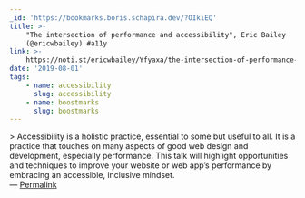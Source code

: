 ```yaml
---
_id: 'https://bookmarks.boris.schapira.dev/?OIkiEQ'
title: >-
    "The intersection of performance and accessibility", Eric Bailey
    (@ericwbailey) #a11y
link: >-
    https://noti.st/ericwbailey/Yfyaxa/the-intersection-of-performance-and-accessibility
date: '2019-08-01'
tags:
    - name: accessibility
      slug: accessibility
    - name: boostmarks
      slug: boostmarks
---
```


&gt; Accessibility is a holistic practice, essential to some but useful to all.
It is a practice that touches on many aspects of good web design and
development, especially performance. This talk will highlight opportunities and
techniques to improve your website or web app’s performance by embracing an
accessible, inclusive mindset. <br>&#8212;
<a href="https://bookmarks.boris.schapira.dev/?OIkiEQ" title="Permalink">Permalink</a>
